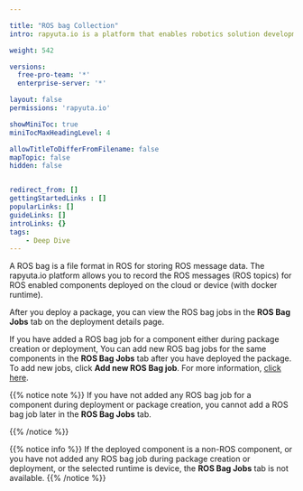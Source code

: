 ```yaml
---

title: "ROS bag Collection"
intro: rapyuta.io is a platform that enables robotics solution development by providing the necessary software infrastructure and facilitating the interaction between multiple stakeholders who contribute to the solution development.

weight: 542

versions:
  free-pro-team: '*'
  enterprise-server: '*'

layout: false
permissions: 'rapyuta.io'

showMiniToc: true
miniTocMaxHeadingLevel: 4

allowTitleToDifferFromFilename: false
mapTopic: false
hidden: false


redirect_from: []
gettingStartedLinks : []
popularLinks: []
guideLinks: []
introLinks: {}
tags:
    - Deep Dive
---
```


A ROS bag is a file format in ROS for storing ROS message data. The rapyuta.io platform allows you to record the ROS messages (ROS topics) for ROS enabled components deployed on the cloud or device (with docker runtime).

After you deploy a package, you can view the ROS bag jobs in the **ROS Bag Jobs** tab on the deployment details page.


If you have added a ROS bag job for a component either during package creation or deployment, You can add new ROS bag jobs for the same components in the **ROS Bag Jobs** tab after you have deployed the package. To add new jobs, click **Add new ROS Bag job**. For more information, [click here](/3_how-tos/35_tooling_and_debugging/working-with-rosbags/).

{{% notice note %}}
If you have not added any ROS bag job for a component during deployment or package creation, you cannot add a ROS bag job later in the **ROS Bag Jobs** tab.

{{% /notice %}}

{{% notice info %}}
If the deployed component is a non-ROS component, or you have not added any ROS bag job during package creation or deployment, or the selected runtime is device, the **ROS Bag Jobs** tab is not available.
{{% /notice %}}